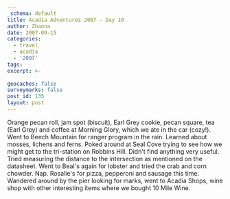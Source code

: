 ```yaml
---
_schema: default
title: Acadia Adventures 2007 - Day 10
author: Zhanna
date: 2007-09-15
categories:
  - travel
  - acadia
  - '2007'
tags:
excerpt: >- 
  
geocaches: false
surveymarks: false
post_id: 135
layout: post
---
```


Orange pecan roll, jam spot (biscuit), Earl Grey cookie, pecan square, tea (Earl Grey) and coffee at Morning Glory, which we ate in the car (cozy!).  Went to Beech Mountain for ranger program in the rain.  Learned about mosses, lichens and ferns.  Poked around at Seal Cove trying to see how we might get to the tri-station on Robbins Hill.  Didn't find anything very useful.  Tried measuring the distance to the intersection as mentioned on the datasheet.  Went to Beal's again for lobster and tried the crab and corn chowder.  Nap.  Rosalie's for pizza, pepperoni and sausage this time.  Wandered around by the pier looking for marks, went to Acadia Shops, wine shop with other interesting items where we bought 10 Mile Wine.